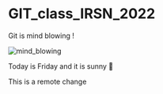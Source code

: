 # GIT_class_IRSN_2022

Git is mind blowing !

![mind_blowing](https://media0.giphy.com/media/V0IdVIIW1y5d6/200.gif)

Today is Friday and it is sunny 🦖

This is a remote change
